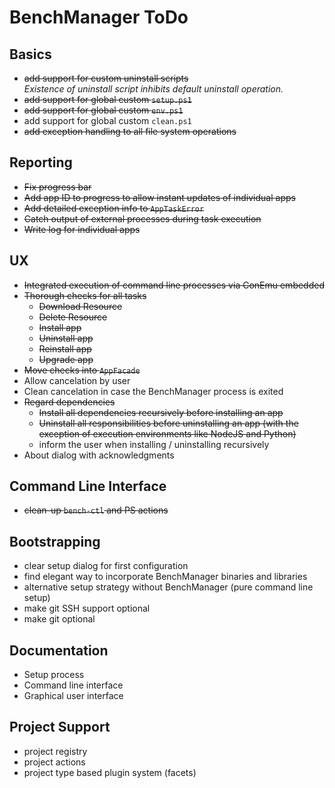 # BenchManager ToDo

## Basics

* ~~add support for custom uninstall scripts~~  
  _Existence of uninstall script inhibits default uninstall operation._
* ~~add support for global custom `setup.ps1`~~
* ~~add support for global custom `env.ps1`~~
* add support for global custom `clean.ps1`
* ~~add exception handling to all file system operations~~

## Reporting

* ~~Fix progress bar~~
* ~~Add app ID to progress to allow instant updates of individual apps~~
* ~~Add detailed exception info to `AppTaskError`~~
* ~~Catch output of external processes during task execution~~
* ~~Write log for individual apps~~

## UX

* ~~Integrated execution of command line processes via ConEmu embedded~~
* ~~Thorough checks for all tasks~~
	+ ~~Download Resource~~
	+ ~~Delete Resource~~
	+ ~~Install app~~
	+ ~~Uninstall app~~
	+ ~~Reinstall app~~
	+ ~~Upgrade app~~
* ~~Move checks into `AppFacade`~~
* Allow cancelation by user
* Clean cancelation in case the BenchManager process is exited
* ~~Regard dependencies~~
	+ ~~Install all dependencies recursively before installing an app~~
	+ ~~Uninstall all responsibilities before uninstalling an app
	  (with the exception of execution environments like NodeJS and Python)~~
	+ inform the user when installing / uninstalling recursively
* About dialog with acknowledgments

## Command Line Interface

* ~~clean-up `bench-ctl` and PS actions~~

## Bootstrapping

* clear setup dialog for first configuration
* find elegant way to incorporate BenchManager binaries and libraries 
* alternative setup strategy without BenchManager (pure command line setup)
* make git SSH support optional
* make git optional

## Documentation

* Setup process
* Command line interface
* Graphical user interface

## Project Support

* project registry
* project actions
* project type based plugin system (facets)
